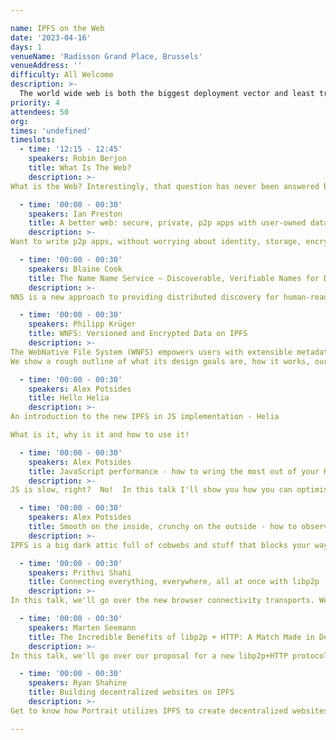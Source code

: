 ```yaml
---

name: IPFS on the Web
date: '2023-04-16'
days: 1
venueName: 'Radisson Grand Place, Brussels'
venueAddress: ''
difficulty: All Welcome
description: >-
  The world wide web is both the biggest deployment vector and least tractable surface for IPFS. There are opportunities and major challenges to bringing IPFS support in web rendering engines and browsers, to web content served through gateways, to IPFS network access from HTTP web apps and browser extensions. This track will have talks on: current and future browser implementations, approaches to managing and publishing IPFS content on the web, building apps that connect to the IPFS from within HTTP contexts, culminating in planning for group working sessions around on specific IPFS+Web challenges on day 4 & 5 of IPFS Thing.
priority: 4
attendees: 50
org: 
times: 'undefined'
timeslots:
  - time: '12:15 - 12:45'
    speakers: Robin Berjon
    title: What Is The Web?
    description: >-
What is the Web? Interestingly, that question has never been answered before. This talk proposes that the Web is about user agency, and Web technology is the set of technology that increases user agency. I'll explain the reasons for taking this view, and show how that maps to technical architecture and gives us a sense of where to take the web next.

  - time: '00:00 - 00:30'
    speakers: Ian Preston
    title: A better web: secure, private, p2p apps with user-owned data and identity
    description: >-
Want to write p2p apps, without worrying about identity, storage, encryption or access control? We'll describe how to write an app on Peergos using standard HTML5, and how they work in existing browsers and how users and their data are protected.

  - time: '00:00 - 00:30'
    speakers: Blaine Cook
    title: The Name Name Service – Discoverable, Verifiable Names for Decentralized Infrastructures
    description: >-
NNS is a new approach to providing distributed discovery for human-readable names. NNS builds upon DIDs and UCANs to allow permissionless delegation and service discovery, with an emphasis on improving end-user UX for IPFS and related services. This talk will provide an overview of the approach, discuss use-cases, and explore anticipated challenges.

  - time: '00:00 - 00:30'
    speakers: Philipp Krüger
    title: WNFS: Versioned and Encrypted Data on IPFS
    description: >-
The WebNative File System (WNFS) empowers users with extensible metadata, file and directory history, conflict resolution, and encryption with fine-grained access levels.
We show a rough outline of what its design goals are, how it works, our roadmap, and possibly a demo of our new rust implementation.

  - time: '00:00 - 00:30'
    speakers: Alex Potsides
    title: Hello Helia
    description: >-
An introduction to the new IPFS in JS implementation - Helia

What is it, why is it and how to use it!

  - time: '00:00 - 00:30'
    speakers: Alex Potsides
    title: JavaScript performance - how to wring the most out of your Helia deployment
    description: >-
JS is slow, right?  No!  In this talk I'll show you how you can optimise your Helia deployment for blazing performance.

  - time: '00:00 - 00:30'
    speakers: Alex Potsides
    title: Smooth on the inside, crunchy on the outside - how to observe the behaviour of your Helia node
    description: >-
IPFS is a big dark attic full of cobwebs and stuff that blocks your way and may fall on you.  In this talk we'll see how to observe the various components working together in your Helia node.

  - time: '00:00 - 00:30'
    speakers: Prithvi Shahi
    title: Connecting everything, everywhere, all at once with libp2p
    description: >-
In this talk, we'll go over the new browser connectivity transports. We'll also showcase a chat application that takes advantage of universal connectivity.

  - time: '00:00 - 00:30'
    speakers: Marten Seemann
    title: The Incredible Benefits of libp2p + HTTP: A Match Made in Decentralization Heaven
    description: >-
In this talk, we'll go over our proposal for a new libp2p+HTTP protocol.

  - time: '00:00 - 00:30'
    speakers: Ryan Shahine
    title: Building decentralized websites on IPFS
    description: >-
Get to know how Portrait utilizes IPFS to create decentralized websites for your Web3 identity.

---
```

